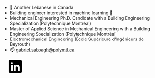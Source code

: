 - 👋 Another Lebanese in Canada
- Building engineer interested in machine learning 🤖
- Mechanical Engineering Ph.D. Candidate with a Building Engineering Specialization (Polytechnique Montréal)
- Master of Applied Science in Mechanical Engineering with a Building Engineering Specialization (Polytechnique Montréal)
- Electromechanical Engineering (École Supérieure d'Ingénieurs de Beyrouth)
- 📫 gabriel.sabbagh@polymtl.ca

&nbsp;
&nbsp;
<a href="https://www.linkedin.com/in/gabsabb/" target="_blanc">
  <img src="https://raw.githubusercontent.com/simple-icons/simple-icons/develop/icons/linkedin.svg" alt="LinkedIn Logo" width="50" height="50">
</a>
